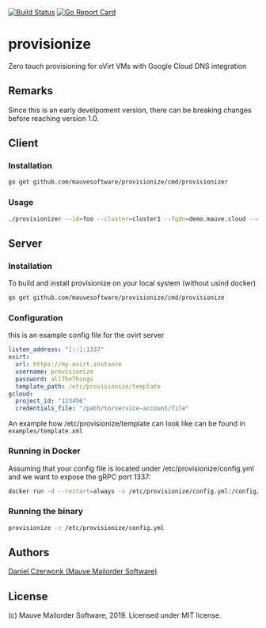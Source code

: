 [![Build Status](https://travis-ci.org/MauveSoftware/provisionize.svg)](https://travis-ci.org/MauveSoftware/provisionize)
[![Go Report Card](https://goreportcard.com/badge/github.com/mauvesoftware/provisionize)](https://goreportcard.com/report/github.com/mauvesoftware/provisionize)

# provisionize
Zero touch provisioning for oVirt VMs with Google Cloud DNS integration

## Remarks
Since this is an early develpoment version, there can be breaking changes before reaching version 1.0.

## Client

### Installation
```bash
go get github.com/mauvesoftware/provisionize/cmd/provisionizer
```

### Usage
```bash
./provisionizer --id=foo --cluster=cluster1 --fqdn=demo.mauve.cloud --cores=2 --memory=2048 --template=ubuntu-18-04 --ipv4=10.2.3.4 --ipv6=2001:678:1e0:f00::1 test-vm
```

## Server

### Installation
To build and install provisionize on your local system (without usind docker)

```bash
go get github.com/mauvesoftware/provisionize/cmd/provisionize
```

### Configuration

this is an example config file for the ovirt server
```yaml
listen_address: "[::]:1337"
ovirt:
  url: https://my-ovirt.instance
  username: provisionize
  password: allTheThings
  template_path: /etc/provisionize/template
gcloud:
  project_id: "123456"
  credentials_file: "/path/to/service-account/file"
```

An example how /etc/provisionize/template can look like can be found in `examples/template.xml`

### Running in Docker
Assuming that your config file is located under /etc/provisionize/config.yml and we want to expose the gRPC port 1337:

```bash
docker run -d --restart=always -v /etc/provisionize/config.yml:/config/config.yml -p 1337:1337 mauvesoftware/provisionize
```

### Running the binary
```bash
provisionize -c /etc/provisionize/config.yml
```

## Authors
[Daniel Czerwonk (Mauve Mailorder Software)]( https://github.com/czerwonk )

## License
(c) Mauve Mailorder Software, 2019. Licensed under MIT license.
